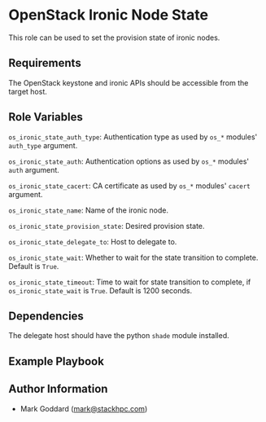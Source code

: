 OpenStack Ironic Node State
===========================

This role can be used to set the provision state of ironic nodes.

Requirements
------------

The OpenStack keystone and ironic APIs should be accessible from the target
host.

Role Variables
--------------

`os_ironic_state_auth_type`: Authentication type as used by `os_*` modules'
`auth_type` argument.

`os_ironic_state_auth`: Authentication options as used by `os_*` modules'
`auth` argument.

`os_ironic_state_cacert`: CA certificate as used by `os_*` modules' `cacert`
argument.

`os_ironic_state_name`: Name of the ironic node.

`os_ironic_state_provision_state`: Desired provision state.

`os_ironic_state_delegate_to`: Host to delegate to.

`os_ironic_state_wait`: Whether to wait for the state transition to complete.
Default is `True`.

`os_ironic_state_timeout`: Time to wait for state transition to complete, if
`os_ironic_state_wait` is `True`. Default is 1200 seconds.

Dependencies
------------

The delegate host should have the python `shade` module installed.

Example Playbook
----------------

Author Information
------------------

- Mark Goddard (<mark@stackhpc.com>)
